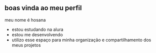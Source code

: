 ## boas vinda ao meu perfil 

meu nome é hosana 

- estou estudando na alura
- estou me desenvolvendo
- utilizo esse espaço para minha organização e compartilhamento dos meus projetos
